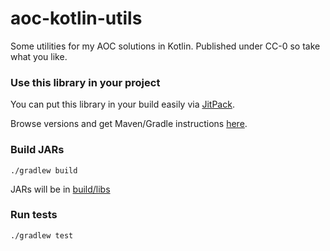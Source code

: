 # aoc-kotlin-utils

Some utilities for my AOC solutions in Kotlin. Published under CC-0 so take what you like.

### Use this library in your project

You can put this library in your build easily via [JitPack](https://jitpack.io).

Browse versions and get Maven/Gradle instructions [here](https://jitpack.io/#xyz.hughjd/aoc-kotlin-utils).

### Build JARs

`./gradlew build`

JARs will be in [build/libs](build/libs)

### Run tests

`./gradlew test`
